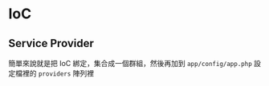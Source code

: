# IoC

## Service Provider

簡單來說就是把 IoC 綁定，集合成一個群組，然後再加到 `app/config/app.php` 設定檔裡的 `providers` 陣列裡
